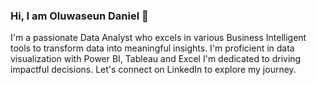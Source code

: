 ### Hi, I am Oluwaseun Daniel 👋
I'm a passionate Data Analyst who excels in various Business Intelligent tools to transform data into meaningful insights. 
I'm proficient in data visualization with Power BI, Tableau and Excel
I'm dedicated to driving impactful decisions. Let's connect on LinkedIn to explore my journey.
<!--
**SuDaniels/SuDaniels** is a ✨ _special_ ✨ repository because its `README.md` (this file) appears on your GitHub profile.

Here are some ideas to get you started:

- 🔭 I’m currently working on ...
- 🌱 I’m currently learning ...
- 👯 I’m looking to collaborate on ...
- 🤔 I’m looking for help with ...
- 💬 Ask me about ...
- 📫 How to reach me: ...
- 😄 Pronouns: ...
- ⚡ Fun fact: ...
-->
